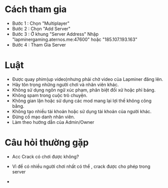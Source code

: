 # Cách tham gia
- Bước 1 : Chọn "Multiplayer"
- Bước 2 : Chọn "Add Server"
- Bước 3 : Ở khung "Server Address" Nhập "lapminergaming.aternos.me:47600" hoặc "185.107.193.163"
- Bước 4 : Tham Gia Server
# Luật
- Được quay phim(up video)nhưng phải chờ video của Lapminer đăng lên.
- Hãy tôn trọng những người chơi và nhân viên khác.
- Không sử dụng ngôn ngữ xúc phạm, phân biệt đối xử hoặc phỉ báng.
- Không spam trong cuộc trò chuyện.
- Không gian lận hoặc sử dụng các mod mang lại lợi thế không công bằng.
- Không tạo nhiều tài khoản hoặc sử dụng tài khoản của người khác.
- Đừng cố mạo danh nhân viên.
- Làm theo hướng dẫn của Admin/Owner
# Câu hỏi thường gặp
- Acc Crack có chơi được không?
+ Vì để có nhiều người chơi nhất có thể , crack được cho phép trong server
- 

